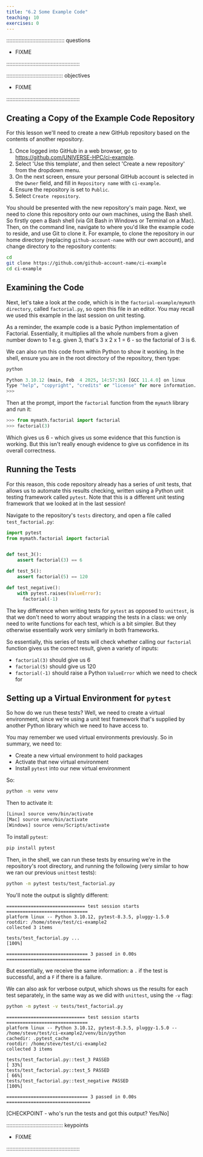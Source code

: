 ```yaml
---
title: "6.2 Some Example Code"
teaching: 10
exercises: 0
---
```


:::::::::::::::::::::::::::::::::::::: questions 

- FIXME

::::::::::::::::::::::::::::::::::::::::::::::::

::::::::::::::::::::::::::::::::::::: objectives

- FIXME

::::::::::::::::::::::::::::::::::::::::::::::::

## Creating a Copy of the Example Code Repository

For this lesson we'll need to create a new GitHub repository based on the contents of another repository.

1. Once logged into GitHub in a web browser,
go to https://github.com/UNIVERSE-HPC/ci-example.
1. Select 'Use this template', and then select 'Create a new repository' from the dropdown menu.
1. On the next screen, ensure your personal GitHub account is selected in the `Owner` field, and fill in `Repository name` with `ci-example`.
1. Ensure the repository is set to `Public`.
1. Select `Create repository`.

You should be presented with the new repository's main page.
Next, we need to clone this repository onto our own machines,
using the Bash shell.
So firstly open a Bash shell (via Git Bash in Windows or Terminal on a Mac).
Then, on the command line,
navigate to where you'd like the example code to reside,
and use Git to clone it.
For example, to clone the repository in our home directory (replacing `github-account-name` with our own account),
and change directory to the repository contents:

```bash
cd
git clone https://github.com/github-account-name/ci-example
cd ci-example
```

## Examining the Code

Next, let's take a look at the code, which is in the `factorial-example/mymath directory`, called `factorial.py`,
so open this file in an editor.
You may recall we used this example in the last session on unit testing.

As a reminder, the example code is a basic Python implementation of Factorial.
Essentially, it multiplies all the whole numbers from a given number down to 1
e.g. given 3, that's 3 x 2 x 1 = 6 - so the factorial of 3 is 6.

We can also run this code from within Python to show it working.
In the shell,
ensure you are in the root directory of the repository,
then type:

```bash
python
```

```python
Python 3.10.12 (main, Feb  4 2025, 14:57:36) [GCC 11.4.0] on linux
Type "help", "copyright", "credits" or "license" for more information.
>>> 
```

Then at the prompt, import the `factorial` function from the `mymath` library and run it:

```python
>>> from mymath.factorial import factorial
>>> factorial(3)
```

Which gives us 6 - which gives us some evidence that this function is working.
But this isn't really enough evidence to give us confidence in its overall correctness.

## Running the Tests

For this reason, this code repository already has a series of unit tests,
that allows us to automate this results checking,
written using a Python unit testing framework called `pytest`.
Note that this is a different unit testing framework that we looked at in the last session!

Navigate to the repository's `tests` directory, and open a file called `test_factorial.py`:

```python
import pytest
from mymath.factorial import factorial


def test_3():
    assert factorial(3) == 6

def test_5():
    assert factorial(5) == 120

def test_negative():
    with pytest.raises(ValueError):
      factorial(-1)
```

The key difference when writing tests for `pytest` as opposed to `unittest`,
is that we don't need to worry about wrapping the tests in a class:
we only need to write functions for each test,
which is a bit simpler.
But they otherwise essentially work very similarly in both frameworks.

So essentially, this series of tests will check whether calling our `factorial` function gives us the correct result,
given a variety of inputs:

- `factorial(3)` should give us 6
- `factorial(5)` should give us 120
- `factorial(-1)` should raise a Python `ValueError` which we need to check for

## Setting up a Virtual Environment for `pytest`

So how do we run these tests?
Well, we need to create a virtual environment,
since we're using a unit test framework that's supplied by another Python library which we need to have access to.

You may remember we used virtual environments previously.
So in summary, we need to:

- Create a new virtual environment to hold packages
- Activate that new virtual environment
- Install `pytest` into our new virtual environment

So:

```bash
python -m venv venv
```

Then to activate it:

```bash
[Linux] source venv/bin/activate
[Mac] source venv/bin/activate
[Windows] source venv/Scripts/activate
```

To install `pytest`:

```bash
pip install pytest
```

Then, in the shell, we can run these tests by ensuring we're in the repository's root directory,
and running the following (very similar to how we ran our previous `unittest` tests):

```bash
python -m pytest tests/test_factorial.py 
```

You'll note the output is slightly different:

```output
============================= test session starts ==============================
platform linux -- Python 3.10.12, pytest-8.3.5, pluggy-1.5.0
rootdir: /home/steve/test/ci-example2
collected 3 items                                                              

tests/test_factorial.py ...                                              [100%]

============================== 3 passed in 0.00s ===============================
```

But essentially, we receive the same information: a `.` if the test is successful,
and a `F` if there is a failure.

We can also ask for verbose output,
which shows us the results for each test separately,
in the same way as we did with `unittest`,
using the `-v` flag:

```bash
python -m pytest -v tests/test_factorial.py 
```

```output
============================= test session starts ==============================
platform linux -- Python 3.10.12, pytest-8.3.5, pluggy-1.5.0 -- /home/steve/test/ci-example2/venv/bin/python
cachedir: .pytest_cache
rootdir: /home/steve/test/ci-example2
collected 3 items                                                              

tests/test_factorial.py::test_3 PASSED                                   [ 33%]
tests/test_factorial.py::test_5 PASSED                                   [ 66%]
tests/test_factorial.py::test_negative PASSED                            [100%]

============================== 3 passed in 0.00s ===============================
```

[CHECKPOINT - who's run the tests and got this output? Yes/No]

::::::::::::::::::::::::::::::::::::: keypoints 

- FIXME

::::::::::::::::::::::::::::::::::::::::::::::::
